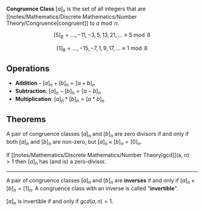 **Congruence Class** $[a]_n$ is the set of all integers that are [[notes/Mathematics/Discrete Mathematics/Number Theory/Congruence|congruent]] to $a \bmod n$.

$$
[5]_8 = ..., -11, -3, 5, 13, 21,... \equiv 5 \bmod 8
$$

$$
[1]_8 = ..., -15, -7, 1, 9, 17, ... \equiv 1 \bmod 8
$$

## Operations

- **Addition** - $[a]_n + [b]_n = [a + b]_n$
- **Subtraction**: $[a]_n - [b]_n = [a-b]_n$
- **Multiplication**: $[a]_n * [b]_n = [a * b]_n$

## Theorems

A pair of congruence classes $[a]_n$ and $[b]_n$ are zero divisors if and only if both $[a]_n$ and $[b]_n$ are non-zero, but $[a]_n \times [b]_n = [0]_n$.

If [[notes/Mathematics/Discrete Mathematics/Number Theory/gcd]](a, n) $>1$ then $[a]_n$ has (and is) a zero-divisor.

------

A pair of congruence classes $[a]_n$ and $[b]_n$ are **inverses** if and only if $[a]_n \times [b]_n = [1]_n$. A congruence class with an inverse is called "**invertible**".

$[a]_n$  is invertible if and only if $gcd(a,n) = 1$.